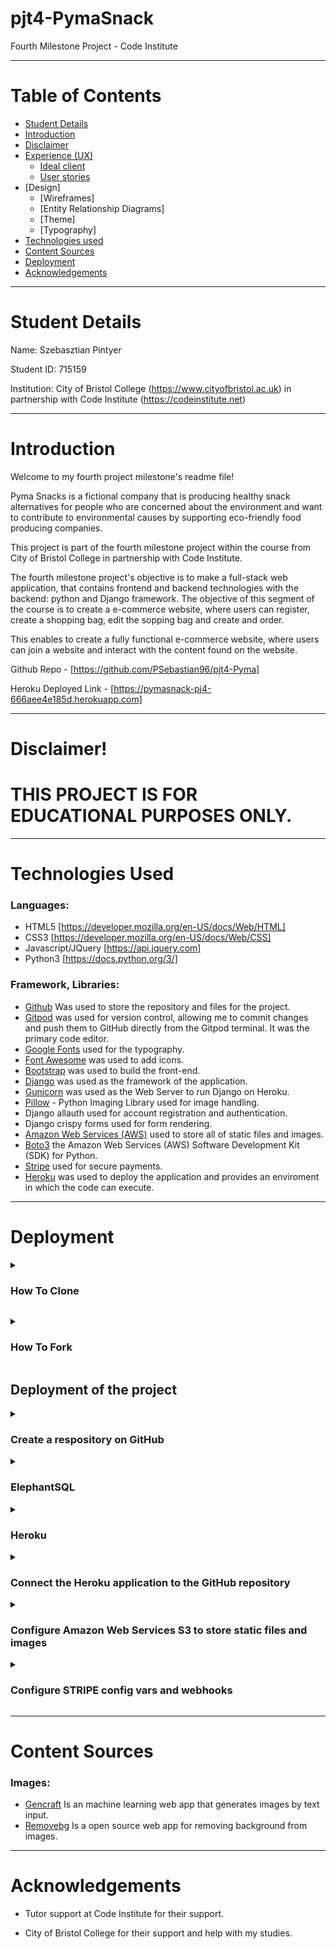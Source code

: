 <a name="topofpage"></a>

# pjt4-PymaSnack

Fourth Milestone Project - Code Institute

<hr>

# Table of Contents

*   [Student Details](#student)
*   [Introduction](#intro)
*   [Disclaimer](#disclaimer)
*   [Experience (UX)](#ux)
    *   [Ideal client](#client)
    *   [User stories](#userstory)
*   [Design]
    * [Wireframes]
    * [Entity Relationship Diagrams]
    * [Theme]
    * [Typography]
*  [Technologies used](#tech)
*  [Content Sources](#sources)
*  [Deployment](#deploy)
*  [Acknowledgements](#acknowledgements)

<hr>

<a name="student"></a>
# Student Details

Name: Szebasztian Pintyer

Student ID: 715159

Institution: City of Bristol College (https://www.cityofbristol.ac.uk) in partnership with Code Institute (https://codeinstitute.net) 

<hr>

<a name="intro"></a>
# Introduction

Welcome to my fourth project milestone's readme file!

Pyma Snacks is a fictional company that is producing healthy snack alternatives for people who are concerned about the environment and want to contribute to environmental causes by supporting eco-friendly food producing companies.

This project is part of the fourth milestone project within the course from City of Bristol College in partnership with Code Institute.

The fourth milestone project's objective is to make a full-stack web application, that contains frontend and backend technologies with the backend: python and Django framework. The objective of this segment of the course is to create a e-commerce website, where users can register, create a shopping bag, edit the sopping bag and create and order.

This enables to create a fully functional e-commerce website, where users can join a website and interact with the content found on the website.

Github Repo - [https://github.com/PSebastian96/pjt4-Pyma]

Heroku Deployed Link - [https://pymasnack-pj4-666aee4e185d.herokuapp.com]

<hr>

<a name="disclaimer"></a>
# Disclaimer!

<h1>THIS PROJECT IS FOR EDUCATIONAL PURPOSES ONLY.</h1>

<hr/>

<a name="tech"></a>
# Technologies Used

### Languages:

- HTML5 [https://developer.mozilla.org/en-US/docs/Web/HTML]
- CSS3 [https://developer.mozilla.org/en-US/docs/Web/CSS]
- Javascript/JQuery [https://api.jquery.com]
- Python3 [https://docs.python.org/3/]

### Framework, Libraries:

- [Github](https://github.com) Was used to store the repository and files for the project.  
- [Gitpod](https://www.gitpod.io/docs/introduction) was used for version control, allowing me to commit changes and push them to GitHub directly from the Gitpod terminal. It was the primary code editor.
- [Google Fonts](https://fonts.google.com/) used for the typography.
- [Font Awesome](https://fontawesome.com/) was used to add icons.
- [Bootstrap](https://getbootstrap.com/) was used to build the front-end.
- [Django](https://www.djangoproject.com/) was used as the framework of the application.
- [Gunicorn](https://gunicorn.org/) was used as the Web Server to run Django on Heroku.
- [Pillow](https://pillow.readthedocs.io/en/stable/index.html) - Python Imaging Library used for image handling.
- Django allauth used for account registration and authentication.
- Django crispy forms used for form rendering.
- [Amazon Web Services (AWS)](https://aws.amazon.com) used to store all of static files and images.
- [Boto3](https://pypi.org/project/boto3/) the Amazon Web Services (AWS) Software Development Kit (SDK) for Python.
- [Stripe](https://js.stripe.com/v3/) used for secure payments.
- [Heroku](https://heroku.com/) was used to deploy the application and provides an enviroment in which the code can execute.
<hr/>

<a name="deploy"></a>
# Deployment

<p>
<details><summary><h3>How To Clone</h3></summary>
1. Go to the <https://github.com/PSebastian96/pjt4-Pyma> repository.
2. Click the Code button to the left of the green Gitpod button, then choose Local.
3. Click on headings for HTTPS, SSH, and Github CLI to find their individual URL links. Choose the HTTPs one.
4. Open your own terminal in your editor and change the current working directory to the location of where you want the cloned directory to be.
5. In the terminal type git clone, and then paste the URL you copied from the repository page.
6. Press enter to start the process.
7. To install the packages required by the application use the command : pip install -r requirements.txt
8. When developing and running the application locally set DEBUG=True in the settings.py file
9. Modifications performed on the local clone can be synchronized with the repository by executing the following commands:
    -  git add filenames (or "." to add all changed files)
    -  git commit -m "your message"
    -  git push
 Modifications pushed to the main branch will be implemented in the live project after re-deployment from Heroku. Ensure that you do not include DEBUG=True in the settings.py file on GitHub; this setting is intended exclusively for local use.
</details>
</p>

<p>
<details>
    <summary><h3>How To Fork</h3></summary><br/>
1. Go to the https://github.com/PSebastian96/pjt4-Pyma repository.
<br/>
2. Click the fork button in the top right of the screen, between the watch, and the star buttons.
</details>

## Deployment of the project

<details>
    <summary><h3>Create a respository on GitHub</h3></summary>

- Use the [CI Full Template](https://github.com/Code-Institute-Org/ci-full-template) to create a project
- Click on 'Use this template' then 'Create a new respository'
- Fill out the form, especially the 'Repository name' then click on 'Create repository'
- Copy over the URL of the repository and paste it into a New Workspace on Codeanywhere then it will start to build.
- Install Django and supporting libraries in the terminal:
- Create requirements file: 'pip3 freeze --local > requirements.txt'
- Create Project: 'django-admin startproject PROJ_NAME .'
- Create App: 'python3 manage.py startapp APP_NAME'
- Create a new env.py file in the root directory and include the database:
  - 'import os' on the top in env.py file
  - Set the environment variables (same values as later in Heroku Config Vars)
</details>

<details>
    <summary><h3>ElephantSQL</h3></summary>

- Create an account on [ElephantSQL](https://www.elephantsql.com/) and click "Create New Instance"
- In "Create new instance" section setup details:
    - Select the TINY TURTLE database plan and name,
    - Select region,
    - click confirm
- In the Details section you will find the URL which is necessary for the DATABASE_URL config variable later on Heroku.
  
**Connecting ElephantSQL database in Code Anywhere**

After having our instance created on Elephant SQL and the app on Heroku:

- After installing dj_database_url and psycopg2 in the terminal
- Import dj_database_url underneath the import for os in settings.py:
    import os
    import dj_database_url
- Update the DATABASES to the following code, so that the original connection to sqlite3 is commented out and we connect to the new ElephantSQL database instead. Paste in your ElephantSQL database URL.

```
    # DATABASES = {
    #     'default': {
    #         'ENGINE': 'django.db.backends.sqlite3',
    #         'NAME': os.path.join(BASE_DIR, 'db.sqlite3'),
    #     }
    # }
            
    DATABASES = {
        'default': dj_database_url.parse('database-url-here')
    }
```
Do not commit with this database string in the code to avoid leaving database URL in version control. It is a temporary solution so that you can connect to the new database and make migrations. This setting needs to be removed afterwards.
- In the terminal, run the showmigrations command to confirm you are connected to the external database:
  - python3 manage.py showmigrations
  - If you are, the list of all migrations should appear, but none of them should be checked off.
- Run migrations:
  - python3 manage.py makemigrations --dry-run
  - python3 manage.py makemigrations
  - python3 manage.py migrate --plan
  - python3 manage.py migrate
- Load in the fixtures if you are wokring with those. Note, that The order is very important here. Categories need to be loaded first, then products:
  - python3 manage.py loaddata categories
  - python3 manage.py loaddata products
- Create a Superuser:
  - python3 manage.py createsuperuser
- Prevent exposing the database when pushing to GitHub and delete it from settings.py.

`
    DATABASES = {
    'default': {
        'ENGINE': 'django.db.backends.sqlite3',
        'NAME': os.path.join(BASE_DIR, 'db.sqlite3'),
        }
    }
`

**Confirming migrations in ElephantSQL**

- On the ElephantSQL page for your database, select BROWSER (left hand side menu)
- Click the Table queries button and select auth_user.
- Click “Execute”, and you should be able to see the new created superuser details.
- This is your proof that the tables have been created and you can add data to your database.
</details>

<details>
    <summary><h3>Heroku</h3></summary>

- Create a Heroku application by pressing "New" on located on the upper right side of the main page
- Select: 'Create new app' from the dropdown menu.
- Go to the next page, fill the form with the following data: 'App name' and 'Choose a region'
- Press 'Create app'
- On the Application Configuration page for the new app, click on the Resources tab.
- In the Resources tab, search for Heroku Postgre and add it to your project.
- You need to install dj_database_url and pyscopg2 in your terminal:
    - pip3 install dj_database_url
    - pip3 install psycopg2
- Click on Settings on the Application Configuration page then "Reveal Config Vars" to add credentials
- Add a new Config Var called DISABLE_COLLECTSTATIC and assign it a value of 1.
- Add a new Config Var called SECRET_KEY and assign it a value.
- The settings.py file should be updated to use the DATABASE_URL and SECRET_KEY environment variable values as follows :
  - if 'DATABASE_URL' in os.environ:
        DATABASES = {
            'default': dj_database_url.parse(os.environ.get('DATABASE_URL'))
        }
    else:
        DATABASES = {
            'default': {
                'ENGINE': 'django.db.backends.sqlite3',
                'NAME': os.path.join(BASE_DIR, 'db.sqlite3'),
            }
        }
  - SECRET_KEY = os.environ.get('SECRET_KEY')
- Install gunicorn:
  - pip3 install gunicorn
- Freeze requirements: 
  - pip3 freeze > requirements.txt
- Create a Procfile, needs to contain the following code:
  - web: gunicorn (the_app_name).wsgi:application
- Disable Heroku from collecting static files:
  - heroku config:set DISABLE_COLLECTSTATIC=1 -- app-name
- Add the host names to settings.py file:
  - ALLOWED_HOSTS = ['app-name.herokuapp.com', 'localhost']
- Set DEBUG flag to False in settings.py
- In order to be able to run the application on localhost, add SECRECT_KEY and DATABASE_URL and their values to env.py as well
- Connect Heroku to your Github (See further below)

Config Vars in Heroku should have:

- AWS_ACCESS_KEY_ID = 'your variable'
- AWS_SECRET_ACCESS_KEY = 'your variable'
- DATABASE_URL = 'your variable'
- DISABLE_COLLECTSTATIC = 1
- EMAIL_HOST_PASS = 'your variable'
- EMAIL_HOST_USER = 'your variable'
- SECRET_KEY = 'your variable'
- STRIPE_PUBLIC_KEY = 'your variable'
- STRIPE_SECRET_KEY = 'your variable'
- STRIPE_WH_SECRET = 'your variable'
- USE_AWS = True
</details>

<details>
    <summary><h3>Connect the Heroku application to the GitHub repository</h3></summary>

- Go on the Heroku page of the application then 'navigate to the Deploy' tab
- Scroll down to 'Deployment method' and select GitHub
- Below that search for the Github repository to connect
- Click on 'Connect'
- Below that there are two options: 'Automatic deploys' or 'Manual deploy'
- To manually deploy: enter 'main' as the name of the branch and press 'Deploy Branch'
- Main branch starts building up automatically
- At the end of the build a message pops up: 'Your app was successfully deployed' and a button: 'View'
- Click on 'View' to see the live project.
</details>

<details>
<summary><h3>Configure Amazon Web Services S3 to store static files and images</h3></summary>

- Go to aws.amazon.com - create an account and log in
- Access the S3 services from the dashboard
- Create a new 'bucket', it is recommended to give this a name matching your application, choose a region, uncheck "Block all public access" and acknowledge that the bucket will be public.  Next, click on the new bucket to create it.
- Go to the properties tab and turn on static website hosting, fill in default values for index and error document settings - e.g. index.html and error.html and click on Save.
- Go to the permissions tab and make the following changes to configure the bucket :

**Configure CORS:**
    - Paste the following CORS configuration string : <br>
    	[ { "AllowedHeaders": ["Authorization"],<br>
                "AllowedMethods": ["GET"],<br>
                "AllowedOrigins": ["*"],<br>
                "ExposeHeaders": [] } ]<br>

**Generate Policy:**
    - Go to the bucket policy area, click on Edit and click on policy generator.  
    - Choose S3 bucket policy from drop-down
    - Put '*' in Principal field
    - Select get object from Actions drop-down
    - Copy ARN and paste into ARN box on the policy generator page
    - Click Add Statement
    - Click Generate Policy then copy the policy into the policy editor window
    - Add /* to the end of the Resource key
    - Click Save

**Access Control List (ACL):**
    - Go to the Access Control List area
    - Set the list objects permission: For Everyone (public access) under the Public Access section and
		check the box to confirm you want this permission setting

**AWS IAM (Identity and Access Management) setup:**
  - From the IAM dashboard (on the left side), select User Groups: click Create a new group then click 
    through and finally click Create Group
  - On the same page click on Policies, then Create Policy, go to JSON table and select Import Managed Policy
  - Click on Import managed policy
  - Search for S3 and select AmazonS3FullAccess and click on Import
  - Go back and get the Bucket Policy ARN
  - Change the Resource value from *to ARN bucket and its contents - e.g : <br>
        "Resource": [<br>
                    "arn:aws:s3:::earthalchemy-naturals",<br>
                    "arn:aws:s3:::earthalchemy-naturals/*"<br>
                ]<br>
  - Click Next and then Review Policy
  - Give the policy a name and click Create Policy
  - Attach the policy to the group you created: 
        Go to groups, click on your group, go to the Permissions tab, click Add permissions and select Attach policies, select the policy created on previous step and click Attach permissions
  - Create user to put into the group. Click Users on the side menu, click Add User, assign name check the programmatic access checkbox, click on Next:Permissions.  Add user to group, click through to the end and click Create User.

- Download and save the generated csv which contains the users access and secret access keys
- Update the AWS section of the settings.py file - replace the bucket name and region with the values you set up in the previous steps :

			if 'USE_AWS' in os.environ:
				# Bucket Config
				AWS_STORAGE_BUCKET_NAME = 'earthalchemy-naturals'
				AWS_S3_REGION_NAME = 'eu-west-2'
				AWS_ACCESS_KEY_ID = os.environ.get('AWS_ACCESS_KEY_ID')
				AWS_SECRET_ACCESS_KEY = os.environ.get('AWS_SECRET_ACCESS_KEY')

- Add the AWS_ACCESS_KEY_ID and AWS_SECRET_ACCESS_KEY config vars to heroku using the values from the downloaded cvs
- Add USE_AWS = True to the Heroku config vars
- Remove the DISABLE_COLLECTSTATIC config var at this point from Heroku
- The custom_storages.py file that is part of this project will tell Django to use S3 to store static and media files when collectstatic is run
- The remaining AWS configuration settings needed are already configured in this projects settings.py file
- Go to the S3 dashboard and create a folder called media in the new bucket.  Specify grant public-read access on the folder and tick the checkbox to confirm.

**Connecting Heroku to AWS S3**

Install boto3 and django-storages
- pip3 install boto3
- pip3 install django-storages
- pip3 freeze > requirements.txt
Add the values from the .csv you downloaded to your Heroku Config Vars, then delete the DISABLE_COLLECTSTATIC variable and deploy your Heroku app.

With your S3 bucket now set up, you can create a new folder called media and upload any required media files to it. - these folder and so the files need to be publicly accessable!
</details>

<details>
<summary><h3>Configure STRIPE config vars and webhooks</h3></summary>

- Log in to your Stripe account
- Add STRIPE_PUBLIC_KEY and STRIPE_SECRET_KEY to the Heroku config vars, find these variables values in your Stripe account dashboard
- Create a webhook endpoint for use with your applications.  On the stripe dashboard go to 'Developers' then Webhooks, click add endpoint, use the url of your Heroku application with '/checkout/wh/' added onto the end of the url string.  When configuring the endpoint, add all events.
- Once the endpoint is set up, retrieve the signing secret key for the webhooks and save this value as a Heroku config var called STRIPE_WH_SECRET.
</details>

<hr/>

<a name="sources"></a>
# Content Sources

### Images:
- [Gencraft](https://gencraft.com) Is an machine learning web app that generates images by text input.
- [Removebg](https://www.remove.bg) Is a open source web app for removing background from images. 

<hr/>

<a name="acknowledgements"></a>
# Acknowledgements

-   Tutor support at Code Institute for their support.

-   City of Bristol College for their support and help with my studies.